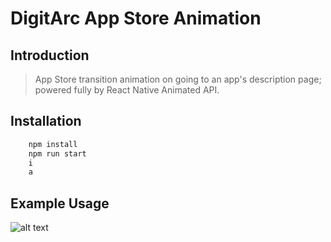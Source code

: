 # DigitArc App Store Animation

## Introduction

> App Store transition animation on going to an app's description page; powered fully by React Native Animated API.

## Installation

```bash
    npm install
    npm run start
    i
    a
```

## Example Usage

![alt text](https://github.com/DigitArc/reactNativeSwiperDeck/blob/master/app-gif.gif)